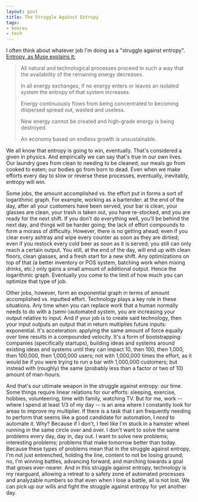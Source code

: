 ```yaml
---
layout: post
title: The Struggle Against Entropy
tags:
- konreu
- tech
---
```

<p>I often think about whatever job I'm doing as a "struggle against entropy". <a href="https://www.youtube.com/watch?v=EF_xdvn52As" title="Muse - 2nd Law - Unsustainable">Entropy, as Muse explains it:</a></p>

<blockquote>
All natural and technological processes proceed in such a way that the availability of the remaining energy decreases.

In all energy exchanges, if no energy enters or leaves an isolated system the entropy of that system increases.

Energy continuously flows from being concentrated to becoming dispersed spread out, wasted and useless.

New energy cannot be created and high-grade energy is being destroyed.

An economy based on endless growth is unsustainable.
</blockquote>

<p>We all know that entropy is going to win, eventually. That's considered a given in physics. And empirically we can say that's true in our own lives. Our laundry goes from clean to needing to be cleaned; our meals go from cooked to eaten; our bodies go from born to dead. Even when we make efforts every day to slow or reverse these processes, eventually, inevitably, entropy will win.</p>

<p>Some jobs, the amount accomplished vs. the effort put in forms a sort of logarithmic graph. For example, working as a bartender: at the end of the day, after all your customers have been served, your bar is clean, your glasses are clean, your trash is taken out, you have re-stocked, and you are ready for the next shift. If you don't do everything well, you'll be behind the next day, and things will be harder going; the lack of effort compounds to form a morass of difficulty. However, there is no getting ahead; even if you clear every ashtray and wipe every counter as soon as they are dirtied; even if you restock every cold beer as soon as it is served; you still can only reach a certain output. You still, at the end of the day, will end up with clean floors, clean glasses, and a fresh start for a new shift. Any optimizations on top of that (a better inventory or POS system, batching work when mixing drinks, etc.) only gains a small amount of additional output. Hence the logarithmic graph. Eventually you come to the limit of how much you can optimize that type of job.</p>

<p>Other jobs, however, form an exponential graph in terms of amount accomplished vs. inputted effort. Technology plays a key role in these situations. Any time when you can replace work that a human normally needs to do with a (semi-)automated system, you are increasing your output relative to input. And if your job is to create said technology, then your input outputs an output that in return multiplies future inputs: exponential. It's acceleration: applying the same amount of force equally over time results in a compounded velocity. It's a form of bootstrapping: companies (specifically startups), building ideas and systems around existing ideas and systems until they can impact 10, then 100, then 1,000, then 100,000, then 1,000,000 users; not with 1,000,000 times the effort, as it would be if you were trying to run a bar with 1,000,000 customers; but instead with (roughly) the same (probably less than a factor or two of 10) amount of man-hours.</p>

<p>And that's our ultimate weapon in the struggle against entropy: our time. Some things require linear relations for our efforts: sleeping, exercise, hobbies, volunteering, time with family, watching TV. But for me, work -- where I spend at least 1/3 of my day -- is an area where I constantly look for areas to improve my multiplier. If there is a task that I am frequently needing to perform that seems like a good candidate for automation, I <i>need</i> to automate it. Why? Because if I don't, I feel like I'm stuck in a hamster wheel running in the same circle over and over. I don't want to solve the same problems every day, day in, day out. I want to solve new problems; interesting problems; problems that make tomorrow better than today. Because these types of problems mean that in the struggle against entropy, I'm not just entrenched, holding the line, content to not be losing ground; no, I'm winning battles, advancing forward, and marching towards a goal that grows ever-nearer. And in this struggle against entropy, technology is my rearguard, allowing a retreat to a safety zone of automated processes and analyzable numbers so that even when I lose a battle, all is not lost. We can pick up our wills and fight the struggle against entropy for yet another day.</p>
